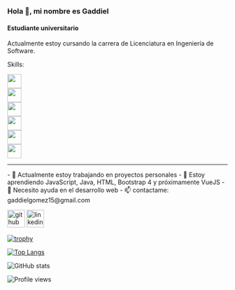 ### Hola 👋, mi nombre es Gaddiel
#### Estudiante universitario


Actualmente estoy cursando la carrera de Licenciatura en Ingeniería de Software.

Skills:
<div>
  <img height="32" width="32" src="https://cdn.jsdelivr.net/npm/simple-icons@v4/icons/java.svg" />
</div>
<div>
  <img height="32" width="32" src="https://unpkg.com/simple-icons@v4/icons/javascript.svg" />
</div>
<div>
  <img height="32" width="32" src="https://cdn.jsdelivr.net/npm/simple-icons@v4/icons/bootstrap.svg" />
</div>
<div>
  <img height="32" width="32" src="https://unpkg.com/simple-icons@v4/icons/html5.svg" />
</div>
<div>
  <img height="32" width="32" src="https://cdn.jsdelivr.net/npm/simple-icons@v4/icons/linux.svg" />
</div>
<div>
  <img height="32" width="32" src="https://unpkg.com/simple-icons@v4/icons/ubuntu.svg" />
</div>
<hr />
- 🔭 Actualmente estoy trabajando en proyectos personales 
- 🌱 Estoy aprendiendo JavaScript, Java, HTML, Bootstrap 4 y próximamente VueJS 
- 🤔 Necesito ayuda en el desarrollo web 
- 📫 contactame: gaddielgomez15@gmail.com 


[<img src='https://cdn.jsdelivr.net/npm/simple-icons@3.0.1/icons/github.svg' alt='github' height='40'>](https://github.com/gadd-gj)  [<img src='https://cdn.jsdelivr.net/npm/simple-icons@3.0.1/icons/linkedin.svg' alt='linkedin' height='40'>](https://www.linkedin.com/in/gaddiel-gómez-jiménez-b66093196/)  

[![trophy](https://github-profile-trophy.vercel.app/?username=gadd-gj)](https://github.com/ryo-ma/github-profile-trophy)

[![Top Langs](https://github-readme-stats.vercel.app/api/top-langs/?username=gadd-gj)](https://github.com/anuraghazra/github-readme-stats)

![GitHub stats](https://github-readme-stats.vercel.app/api?username=gadd-gj&show_icons=true&count_private=true)  

![Profile views](https://gpvc.arturio.dev/gadd-gj)  
